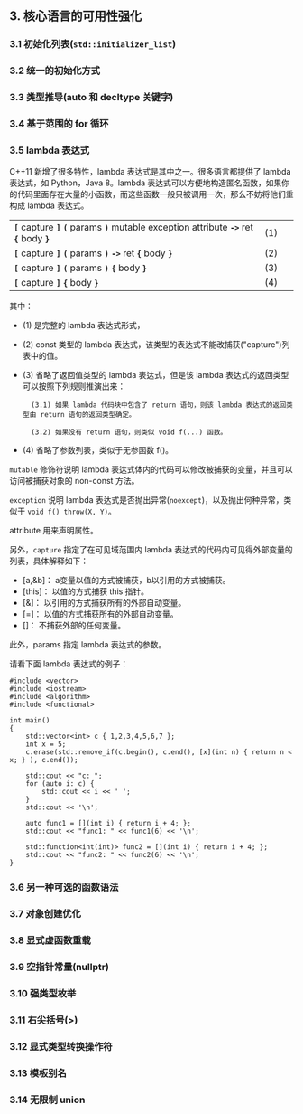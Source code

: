 ﻿## 3. 核心语言的可用性强化 ##

### 3.1 初始化列表(`std::initializer_list`) ###
### 3.2 统一的初始化方式 ###
### 3.3 类型推导(auto 和 decltype 关键字) ###
### 3.4 基于范围的 for 循环 ###

### 3.5 lambda 表达式 ###

C++11 新增了很多特性，lambda 表达式是其中之一。很多语言都提供了 lambda 表达式，如 Python，Java 8。lambda 表达式可以方便地构造匿名函数，如果你的代码里面存在大量的小函数，而这些函数一般只被调用一次，那么不妨将他们重构成 lambda 表达式。

<table>
<tbody>
<tr>
<td><code><strong>[</strong></code> <span>capture</span> <code><strong>]</strong></code> <code><strong>(</strong></code> <span>params</span> <code><strong>)</strong></code> <span>mutable</span> <span>exception</span> <span>attribute</span> <code><strong>-&gt;</strong></code> <span>ret</span> <code><strong>{</strong></code> <span>body</span> <code><strong>}</strong></code></td>
<td>(1)</td>
<td>&nbsp;</td>
</tr>
<tr>
<td><code><strong>[</strong></code> <span>capture</span> <code><strong>]</strong></code> <code><strong>(</strong></code> <span>params</span> <code><strong>)</strong></code> <code><strong>-&gt;</strong></code> <span>ret</span> <code><strong>{</strong></code> <span>body</span> <code><strong>}</strong></code></td>
<td>(2)</td>
<td>&nbsp;</td>
</tr>
<tr>
<td><code><strong>[</strong></code> <span>capture</span> <code><strong>]</strong></code> <code><strong>(</strong></code> <span>params</span> <code><strong>)</strong></code> <code><strong>{</strong></code> <span>body</span> <code><strong>}</strong></code></td>
<td>(3)</td>
<td>&nbsp;</td>
</tr>
<tr>
<td><code><strong>[</strong></code> <span>capture</span> <code><strong>]</strong></code> <code><strong>{</strong></code> <span>body</span> <code><strong>}</strong></code></td>
<td>(4)</td>
<td>&nbsp;</td>
</tr>
</tbody>
</table>

其中：

- (1) 是完整的 lambda 表达式形式，
- (2) const 类型的 lambda 表达式，该类型的表达式不能改捕获("capture")列表中的值。
- (3) 省略了返回值类型的 lambda 表达式，但是该 lambda 表达式的返回类型可以按照下列规则推演出来：

        (3.1) 如果 lambda 代码块中包含了 return 语句，则该 lambda 表达式的返回类型由 return 语句的返回类型确定。

        (3.2) 如果没有 return 语句，则类似 void f(...) 函数。

- (4) 省略了参数列表，类似于无参函数 f()。

`mutable` 修饰符说明 lambda 表达式体内的代码可以修改被捕获的变量，并且可以访问被捕获对象的 non-const 方法。

`exception` 说明 lambda 表达式是否抛出异常(`noexcept`)，以及抛出何种异常，类似于 `void f() throw(X, Y)`。

attribute 用来声明属性。

另外，`capture` 指定了在可见域范围内 lambda 表达式的代码内可见得外部变量的列表，具体解释如下：

- [a,&b]： a变量以值的方式被捕获，b以引用的方式被捕获。
- [this]： 以值的方式捕获 this 指针。
- [&]： 以引用的方式捕获所有的外部自动变量。
- [=]： 以值的方式捕获所有的外部自动变量。
- []： 不捕获外部的任何变量。

此外，params 指定 lambda 表达式的参数。

请看下面 lambda 表达式的例子：

    #include <vector>
    #include <iostream>
    #include <algorithm>
    #include <functional>
     
    int main()
    {
        std::vector<int> c { 1,2,3,4,5,6,7 };
        int x = 5;
        c.erase(std::remove_if(c.begin(), c.end(), [x](int n) { return n < x; } ), c.end());
     
        std::cout << "c: ";
        for (auto i: c) {
            std::cout << i << ' ';
        }
        std::cout << '\n';
     
        auto func1 = [](int i) { return i + 4; };
        std::cout << "func1: " << func1(6) << '\n'; 
     
        std::function<int(int)> func2 = [](int i) { return i + 4; };
        std::cout << "func2: " << func2(6) << '\n'; 
    }

### 3.6 另一种可选的函数语法 ###
### 3.7 对象创建优化 ###
### 3.8 显式虚函数重载 ###
### 3.9 空指针常量(nullptr) ###
### 3.10 强类型枚举 ###
### 3.11 右尖括号(>) ###
### 3.12 显式类型转换操作符 ###
### 3.13 模板别名 ###
### 3.14 无限制 union ###

